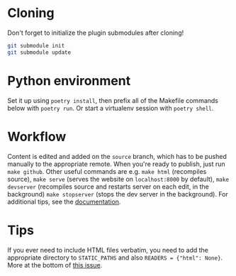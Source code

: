 # Cloning

Don't forget to initialize the plugin submodules after cloning!

```sh
git submodule init
git submodule update
```

# Python environment

Set it up using `poetry install`, then prefix all of the Makefile
commands below with `poetry run`. Or start a virtualenv session with
`poetry shell`.

# Workflow

Content is edited and added on the `source` branch, which has to be
pushed manually to the appropriate remote.  When you're ready to
publish, just run `make github`. Other useful commands are e.g. `make
html` (recompiles source), `make serve` (serves the website on
`localhost:8000` by default), `make devserver` (recompiles source and
restarts server on each edit, in the background) `make stopserver`
(stops the dev server in the background). For additional tips, see the
[documentation](http://docs.getpelican.com/en/3.6.3/publish.html).

# Tips

If you ever need to include HTML files verbatim, you need to add the
appropriate directory to `STATIC_PATHS` and also `READERS = {"html":
None}`. More at the bottom of [this
issue](https://github.com/getpelican/pelican/issues/1046).
